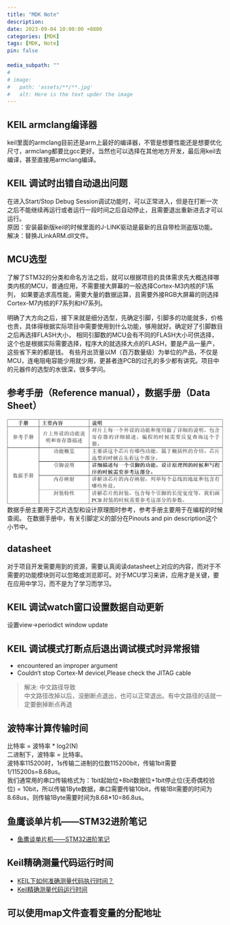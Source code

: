 ```yaml
---
title: "MDK Note"
description: 
date: 2023-09-04 10:00:00 +0800
categories: [MDK]
tags: [MDK, Note]
pin: false

media_subpath: ""
#
# image:
#   path: 'assets/**/**.jpg'
#   alt: Here is the text upder the image
---
```


## KEIL armclang编译器  
keil里面的armclang目前还是arm上最好的编译器，不管是想要性能还是想要优化尺寸，armclang都要比gcc更好。当然也可以选择在其他地方开发，最后用keil去编译，甚至直接用armclang编译。

## KEIL 调试时出错自动退出问题
在进入Start/Stop Debug Session调试功能时，可以正常进入，但是在打断一次之后不能继续再运行或者运行一段时间之后自动停止，且需要退出重新进去才可以运行。  
原因：安装最新版keil的时候里面的J-LINK驱动是最新的且自带检测盗版功能。  
解决：替换JLinkARM.dll文件。

## MCU选型
了解了STM32的分类和命名方法之后，就可以根据项目的具体需求先大概选择哪类内核的MCU，普通应用，不需要接大屏幕的一般选择Cortex-M3内核的F1系列， 如果要追求高性能，需要大量的数据运算，且需要外接RGB大屏幕的则选择Cortex-M7内核的F7系列和H7系列。

明确了大方向之后，接下来就是细分选型，先确定引脚，引脚多的功能就多，价格也贵，具体得根据实际项目中需要使用到什么功能，够用就好。确定好了引脚数目之后再选择FLASH大小， 相同引脚数的MCU会有不同的FLASH大小可供选择，这个也是根据实际需要选择，程序大的就选择大点的FLASH，要是产品一量产，这些省下来的都是钱。 有些月出货量以M（百万数量级）为单位的产品，不仅是MCU，连电阻电容能少用就少用，更甚者连PCB的过孔的多少都有讲究。项目中的元器件的选型的水很深，很多学问。

## 参考手册（Reference manual），数据手册（Data Sheet）
![参考手册和数据手册的内容区别](/imgs/mdk-note/2023-10-07/bR8jkz26ubBDCqC4.png)  
数据手册主要用于芯片选型和设计原理图时参考，参考手册主要用于在编程的时候查阅。
在数据手册中，有关引脚定义的部分在Pinouts and pin description这个小节中。

## datasheet
对于项目开发需要用到的资源，需要认真阅读datasheet上对应的内容，而对于不需要的功能模块则可以忽略或浏览即可。对于MCU学习来讲，应用才是关键，要在应用中学习，而不是为了学习而学习。

## KEIL 调试watch窗口设置数据自动更新 
设置view->periodict window update

## KEIL 调试模式打断点后退出调试模式时异常报错
- encountered an improper argument
- Couldn‘t stop Cortex-M devicel,Please check the JITAG cable
> 解决: 中文路径导致  
> 中文路径改掉以后，没删断点退出，也可以正常退出。有中文路径的话就一定要删掉断点再退

## 波特率计算传输时间
比特率 = 波特率 * log2(N)  
二进制下，波特率 = 比特率。  
波特率115200时，1s传输二进制的位数115200bit，传输1bit需要 1/115200s=8.68us。  
我们通常用的串口传输格式为：1bit起始位+8bit数据位+1bit停止位(无奇偶校验位) = 10bit，所以传输1Byte数据，串口需要传输10bit，传输1Bit需要的时间为8.68us，则传输1Byte需要时间为8.68*10=86.8us。 

## 鱼鹰谈单片机——STM32进阶笔记
- [鱼鹰谈单片机——STM32进阶笔记](https://mp.weixin.qq.com/mp/appmsgalbum?__biz=MzU2MDgyNzgyMw==&action=getalbum&album_id=1341392131054862338&scene=173&from_msgid=2247484590&from_itemidx=1&count=3&nolastread=1#wechat_redirect)

## Keil精确测量代码运行时间
- [KEIL下如何准确测量代码执行时间？](https://blog.csdn.net/ybhuangfugui/article/details/105190292)
- [Keil精确测量代码运行时间](https://blog.csdn.net/qlexcel/article/details/56281667)

## 可以使用map文件查看变量的分配地址
